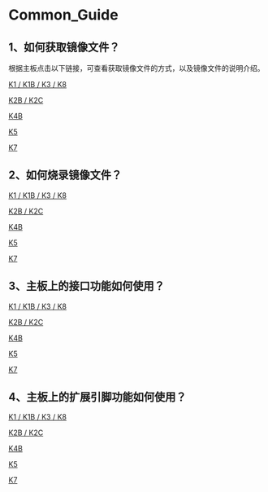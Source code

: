 # Common_Guide



## 1、如何获取镜像文件？

根据主板点击以下链接，可查看获取镜像文件的方式，以及镜像文件的说明介绍。

[K1 / K1B / K3 / K8 ](../../rk356x-rk3588/zh/03-镜像烧录/01-获取镜像文件.md)

[K2B / K2C](../../h618/zh/03-镜像烧录/01-获取镜像文件.md)

[K4B](../../t113-s3/zh/03-镜像烧录/01-获取镜像文件.md)

[K5](../../a133/zh/03-镜像烧录/01-获取镜像文件.md)

[K7](../../rk3576/zh/03-镜像烧录/01-获取镜像文件.md)



## 2、如何烧录镜像文件？

[K1 / K1B / K3 / K8 ]()

[K2B / K2C]()

[K4B]()

[K5]()

[K7]()



## 3、主板上的接口功能如何使用？

[K1 / K1B / K3 / K8 ]()

[K2B / K2C]()

[K4B]()

[K5]()

[K7]()



## 4、主板上的扩展引脚功能如何使用？

[K1 / K1B / K3 / K8 ]()

[K2B / K2C]()

[K4B]()

[K5]()

[K7]()

